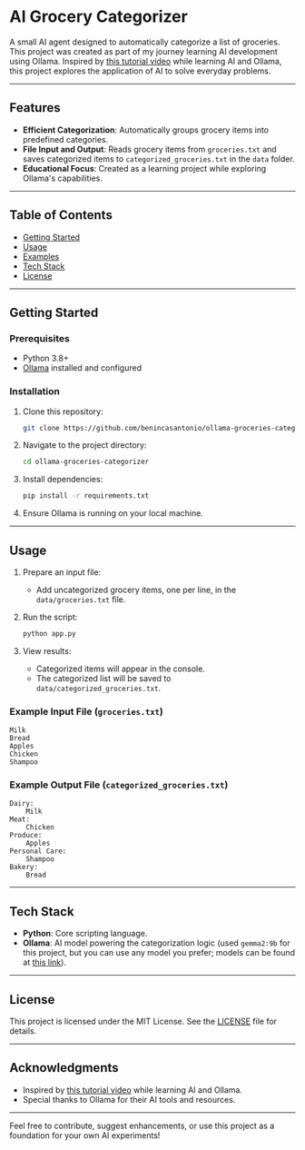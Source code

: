 # AI Grocery Categorizer

A small AI agent designed to automatically categorize a list of groceries. This project was created as part of my journey learning AI development using Ollama. Inspired by [this tutorial video](https://youtu.be/GWB9ApTPTv4?si=Fqzjl97_90uSWh-2) while learning AI and Ollama, this project explores the application of AI to solve everyday problems.

---

## Features
- **Efficient Categorization**: Automatically groups grocery items into predefined categories.
- **File Input and Output**: Reads grocery items from `groceries.txt` and saves categorized items to `categorized_groceries.txt` in the `data` folder.
- **Educational Focus**: Created as a learning project while exploring Ollama's capabilities.

---

## Table of Contents
- [Getting Started](#getting-started)
- [Usage](#usage)
- [Examples](#examples)
- [Tech Stack](#tech-stack)
- [License](#license)

---

## Getting Started

### Prerequisites
- Python 3.8+
- [Ollama](https://www.ollama.com/) installed and configured

### Installation
1. Clone this repository:
   ```bash
   git clone https://github.com/benincasantonio/ollama-groceries-categorizer.git
   ```
2. Navigate to the project directory:
   ```bash
   cd ollama-groceries-categorizer
   ```
3. Install dependencies:
   ```bash
   pip install -r requirements.txt
   ```
4. Ensure Ollama is running on your local machine.

---

## Usage
1. Prepare an input file:
   - Add uncategorized grocery items, one per line, in the `data/groceries.txt` file.

2. Run the script:
   ```bash
   python app.py
   ```

3. View results:
   - Categorized items will appear in the console.
   - The categorized list will be saved to `data/categorized_groceries.txt`.

### Example Input File (`groceries.txt`)
```
Milk
Bread
Apples
Chicken
Shampoo
```

### Example Output File (`categorized_groceries.txt`)
```
Dairy:
    Milk
Meat:
    Chicken
Produce:
    Apples
Personal Care:
    Shampoo
Bakery:
    Bread
```

---

## Tech Stack
- **Python**: Core scripting language.
- **Ollama**: AI model powering the categorization logic (used `gemma2:9b` for this project, but you can use any model you prefer; models can be found at [this link](https://ollama.com/search)).

---

## License
This project is licensed under the MIT License. See the [LICENSE](LICENSE) file for details.

---

## Acknowledgments
- Inspired by [this tutorial video](https://youtu.be/GWB9ApTPTv4?si=Fqzjl97_90uSWh-2) while learning AI and Ollama.
- Special thanks to Ollama for their AI tools and resources.

---

Feel free to contribute, suggest enhancements, or use this project as a foundation for your own AI experiments!
